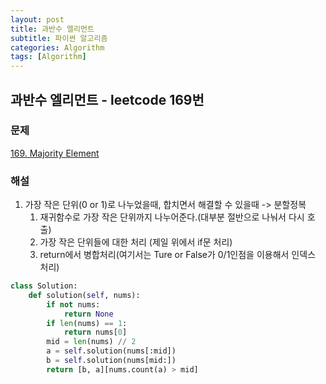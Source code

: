 ```yaml
---
layout: post
title: 과반수 엘리먼트
subtitle: 파이썬 알고리즘 
categories: Algorithm
tags: [Algorithm]
---
```

## 과반수 엘리먼트 - leetcode 169번

### 문제
[169. Majority Element](https://leetcode.com/problems/majority-element/)

### 해설
1. 가장 작은 단위(0 or 1)로 나누었을때, 합치면서 해결할 수 있을때 -> 분할정복
   1. 재귀함수로 가장 작은 단위까지 나누어준다.(대부분 절반으로 나눠서 다시 호출)
   2. 가장 작은 단위들에 대한 처리 (제일 위에서 if문 처리)
   3. return에서 병합처리(여기서는 Ture or False가 0/1인점을 이용해서 인덱스 처리)
```python
class Solution:
    def solution(self, nums):
        if not nums:
            return None
        if len(nums) == 1:
            return nums[0]
        mid = len(nums) // 2
        a = self.solution(nums[:mid])
        b = self.solution(nums[mid:])
        return [b, a][nums.count(a) > mid]
```

